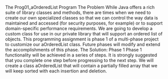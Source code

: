 The Prog01_aOrderedList Program
The Problem
While Java offers a rich suite of library classes and methods, there are times when we need to create our
own specialized classes so that we can control the way data is maintained and accessed (for security
purposes, for example) or to support domain-specific performance requirements.
We are going to develop a custom class for use in our private library that will support an ordered list of
objects. This programming assignment is phase 1 of a multi-phase project to customize our
aOrderedList class. Future phases will modify and extend the accomplishments of this phase.
The Solution: Phase 1
Phase 1 functionality will be achieved in a series of steps. It is strongly suggested that you complete one
step before progressing to the next step.
We will create a class aOrderedList that will contain a partially filled array that we will keep
sorted with each insertion and deletion. 
